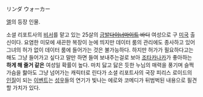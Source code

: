 リンダ ウォーカー

[엘](%EC%97%98%28%EC%97%90%EB%A1%9C%EA%B2%8C%29.md)의 등장 인물.

소셜 리포트사의 [비서](%EB%B9%84%EC%84%9C.md)를 맡고 있는 25살의 [금발](%EA%B8%88%EB%B0%9C.md)<del>[다이너마이트](%EB%8B%A4%EC%9D%B4%EB%84%88%EB%A7%88%EC%9D%B4%ED%8A%B8.md) 바디</del> 여성으로 구 [미국](%EB%AF%B8%EA%B5%AD.md) 출신이다. 요염한 미모에 새끈한 복장이 눈에 띄지만
데이터 룸의 관리에도 종사하고 있어 그녀의 허가 없이 데이터 룸에 들어가는 것은 불가능하다. 하지만 허가가 필요하다고는 해도 그냥 들어가고
싶다고 말만 하면 들여 보내주는걸로 보아 [조타카나카](%EC%A1%B0%20%ED%83%80%EC%B9%B4%EB%82%98%EC%B9%B4.md)가 좋아하는 **하게 해 줄거
같은** 여성일 확률이 높다. 마치 닳고 닳은 듯한 누님의 매력을 풍기며 슬쩍 가슴을 핧아도 그냥 넘어가는 캐릭터로 린다가 소셜 리포트사의
국장 피리스 로이드의 [인질](%EC%9D%B8%EC%A7%88.md)이 되는
[이벤트](%EC%9D%B4%EB%B2%A4%ED%8A%B8.md)는 [성우](%EC%84%B1%EC%9A%B0.md)들의 연기가
빛나는 에로와 코메디가 뒤범벅된 내용으로 필견할 가치가 있다.

